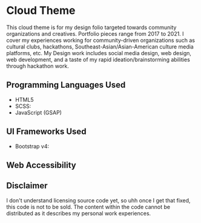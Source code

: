 # Cloud Theme
This cloud theme is for my design folio targeted towards community organizations and creatives. Portfolio pieces range from 2017 to 2021. I cover my experiences working for community-driven organizations such as cultural clubs, hackathons, Southeast-Asian/Asian-American culture media platforms, etc. My Design work includes social media design, web design, web development, and a taste of my rapid ideation/brainstorming abilities through hackathon work. 

## Programming Languages Used
- HTML5
- SCSS: 
- JavaScript (GSAP)

## UI Frameworks Used
- Bootstrap v4: 

## Web Accessibility 


## Disclaimer
I don't understand licensing source code yet, so uhh once I get that fixed, this code is not to be sold. The content within the code cannot be distributed as it describes my personal work experiences. 